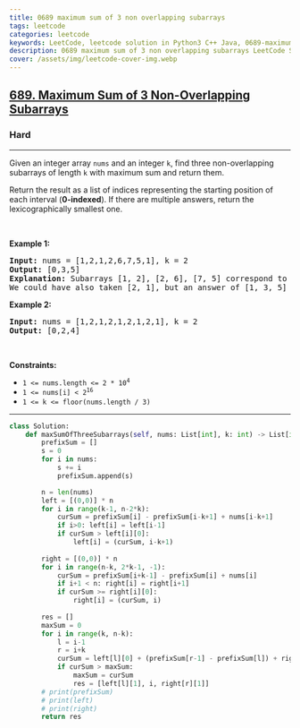 ```yaml
---
title: 0689 maximum sum of 3 non overlapping subarrays
tags: leetcode
categories: leetcode
keywords: LeetCode, leetcode solution in Python3 C++ Java, 0689-maximum-sum-of-3-non-overlapping-subarrays solution
description: 0689 maximum sum of 3 non overlapping subarrays LeetCode Solution Explained
cover: /assets/img/leetcode-cover-img.webp
---
```





<h2><a href="https://leetcode.com/problems/maximum-sum-of-3-non-overlapping-subarrays/">689. Maximum Sum of 3 Non-Overlapping Subarrays</a></h2><h3>Hard</h3><hr><div><p>Given an integer array <code>nums</code> and an integer <code>k</code>, find three non-overlapping subarrays of length <code>k</code> with maximum sum and return them.</p>

<p>Return the result as a list of indices representing the starting position of each interval (<strong>0-indexed</strong>). If there are multiple answers, return the lexicographically smallest one.</p>

<p>&nbsp;</p>
<p><strong class="example">Example 1:</strong></p>

<pre><strong>Input:</strong> nums = [1,2,1,2,6,7,5,1], k = 2
<strong>Output:</strong> [0,3,5]
<strong>Explanation:</strong> Subarrays [1, 2], [2, 6], [7, 5] correspond to the starting indices [0, 3, 5].
We could have also taken [2, 1], but an answer of [1, 3, 5] would be lexicographically larger.
</pre>

<p><strong class="example">Example 2:</strong></p>

<pre><strong>Input:</strong> nums = [1,2,1,2,1,2,1,2,1], k = 2
<strong>Output:</strong> [0,2,4]
</pre>

<p>&nbsp;</p>
<p><strong>Constraints:</strong></p>

<ul>
	<li><code>1 &lt;= nums.length &lt;= 2 * 10<sup>4</sup></code></li>
	<li><code>1 &lt;= nums[i] &lt;&nbsp;2<sup>16</sup></code></li>
	<li><code>1 &lt;= k &lt;= floor(nums.length / 3)</code></li>
</ul>
</div>

---




```python
class Solution:
    def maxSumOfThreeSubarrays(self, nums: List[int], k: int) -> List[int]:
        prefixSum = []
        s = 0
        for i in nums:
            s += i
            prefixSum.append(s)

        n = len(nums)
        left = [(0,0)] * n
        for i in range(k-1, n-2*k):
            curSum = prefixSum[i] - prefixSum[i-k+1] + nums[i-k+1]
            if i>0: left[i] = left[i-1]
            if curSum > left[i][0]:
                left[i] = (curSum, i-k+1)
        
        right = [(0,0)] * n
        for i in range(n-k, 2*k-1, -1):
            curSum = prefixSum[i+k-1] - prefixSum[i] + nums[i]
            if i+1 < n: right[i] = right[i+1]
            if curSum >= right[i][0]:
                right[i] = (curSum, i)
        
        res = []
        maxSum = 0
        for i in range(k, n-k):
            l = i-1
            r = i+k
            curSum = left[l][0] + (prefixSum[r-1] - prefixSum[l]) + right[r][0]
            if curSum > maxSum:
                maxSum = curSum
                res = [left[l][1], i, right[r][1]]
        # print(prefixSum)
        # print(left)
        # print(right)
        return res
        
                
            
```
